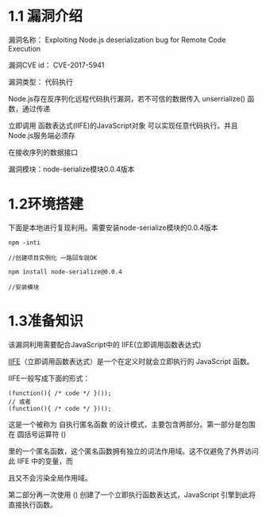 # 1.1 漏洞介绍

漏洞名称： Exploiting Node.js deserialization bug for Remote Code Execution

漏洞CVE id： CVE-2017-5941

漏洞类型： 代码执行

Node.js存在反序列化远程代码执行漏洞，若不可信的数据传入 unserrialize() 函数，通过传递

立即调用 函数表达式(IIFE)的JavaScript对象 可以实现任意代码执行。并且Node.js服务端必须存

在接收序列的数据接口

漏洞模块：node-serialize模块0.0.4版本

# 1.2环境搭建

下面是本地进行复现利用。需要安装node-serialize模块的0.0.4版本

```
npm -inti 

//创建项目实例化 一路回车就OK 

npm install node-serialize@0.0.4 

//安装模块 
```

# 1.3准备知识

该漏洞利用需要配合JavaScript中的 IIFE(立即调用函数表达式)

[IIFE](https://developer.mozilla.org/zh-CN/docs/Glossary/IIFE)（立即调用函数表达式）是一个在定义时就会立即执行的 JavaScript 函数。

IIFE一般写成下面的形式：

```
(function(){ /* code */ }()); 
// 或者 
(function(){ /* code */ })();
```

这是一个被称为 自执行匿名函数 的设计模式，主要包含两部分。第一部分是包围在 圆括号运算符 ()

里的一个匿名函数，这个匿名函数拥有独立的词法作用域。这不仅避免了外界访问此 IIFE 中的变量，而

且又不会污染全局作用域。

第二部分再一次使用 () 创建了一个立即执行函数表达式，JavaScript 引擎到此将直接执行函数。